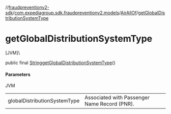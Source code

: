 //[fraudpreventionv2-sdk](../../../index.md)/[com.expediagroup.sdk.fraudpreventionv2.models](../index.md)/[AirAllOf](index.md)/[getGlobalDistributionSystemType](get-global-distribution-system-type.md)

# getGlobalDistributionSystemType

[JVM]\

public final [String](https://docs.oracle.com/javase/8/docs/api/java/lang/String.html)[getGlobalDistributionSystemType](get-global-distribution-system-type.md)()

#### Parameters

JVM

| | |
|---|---|
| globalDistributionSystemType | Associated with Passenger Name Record (PNR). |
